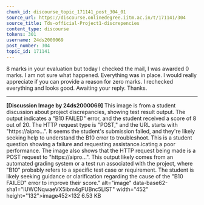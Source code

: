 ```yaml
---
chunk_id: discourse_topic_171141_post_304_01
source_url: https://discourse.onlinedegree.iitm.ac.in/t/171141/304
source_title: Tds-official-Project1-discrepencies
content_type: discourse
tokens: 301
username: 24ds2000069
post_number: 304
topic_id: 171141
---
```


8 marks in your evaluation but today I checked the mail, I was awarded 0 marks. I am not sure what happened. Everything was in place. I would really appreciate if you can provide a reason for zero marks. I rechecked everything and looks good. Awaiting your reply. Thanks.

---

**[Discussion Image by 24ds2000069]** This image is from a student discussion about project discrepancies, showing test result output. The output indicates a "B10 FAILED" error, and the student received a score of 8 out of 20. The HTTP request type is "POST," and the URL starts with "https://aipro...". It seems the student's submission failed, and they're likely seeking help to understand the B10 error to troubleshoot. This is a student question showing a failure and requesting assistance.icating a poor performance. The image also shows that the HTTP request being made is a POST request to "https://aipro...". This output likely comes from an automated grading system or a test run associated with the project, where "B10" probably refers to a specific test case or requirement. The student is likely seeking guidance or clarification regarding the cause of the "B10 FAILED" error to improve their score." alt="image" data-base62-sha1="lUWCNqwaeVX5ibm4gFUBnc5LIST" width="452" height="132">image452×132 6.53 KB
